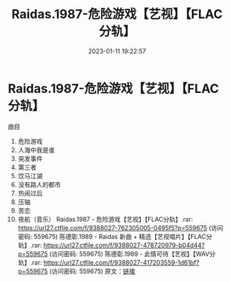 ﻿---
title: Raidas.1987-危险游戏【艺视】【FLAC分轨】
date: 2023-01-11 19:22:57
categories: APE、FLAC、MP3
tags: 华语中文
---
# Raidas.1987-危险游戏【艺视】【FLAC分轨】

曲目
01. 危险游戏
02. 人海中我是谁
03. 突发事件
04. 第三者
05. 饮马江湖
06. 没有路人的都市
07. 热闹过后
08. 压轴
09. 苦恋
10. 夜航（音乐）
Raidas.1987 - 危险游戏【艺视】【FLAC分轨】.rar: https://url27.ctfile.com/f/9388027-762305005-0495f5?p=559675
(访问密码: 559675)
陈德彰.1989 - Raidas 新曲 + 精选【艺视唱片】【FLAC分轨】.rar: https://url27.ctfile.com/f/9388027-478720979-b04d44?p=559675
(访问密码: 559675)
陈德彰.1989 - 此情可待【艺视】【WAV分轨】.rar: https://url27.ctfile.com/f/9388027-417203559-1d61bf?p=559675
(访问密码: 559675)
原文：[链接](https://blog.sina.com.cn/s/blog_1647c7e76010310nr.html)